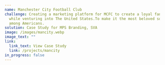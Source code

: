 ```yaml
---
name: Manchester City Football Club
challenge: Creating a marketing platform for MCFC to create a loyal fanbase
  while venturing into The United States.To make it the most beloved soccer club
  among Americans.
solution: Case Study for MPS Branding, SVA
image: /images/mancity.webp
image_text: ""
link:
  link_text: View Case Study
  link: /projects/mancity
in_progress: false
---
```

